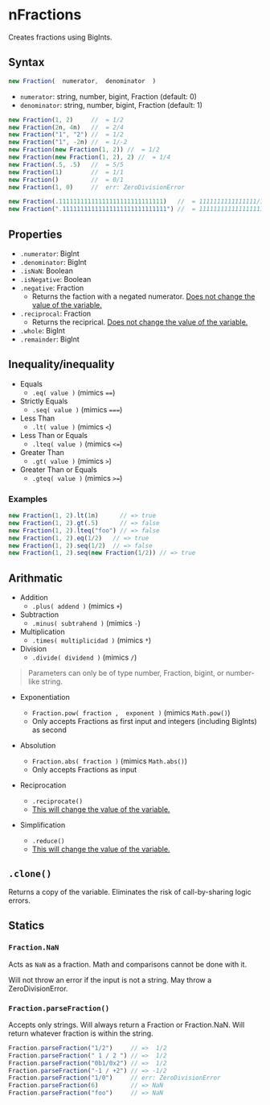 # nFractions
Creates fractions using BigInts.



## Syntax

```javascript
new Fraction(  numerator,  denominator  )
```

* `numerator`: string, number, bigint, Fraction (default: 0)
* `denominator`: string, number, bigint, Fraction (default: 1)

```javascript
new Fraction(1, 2)     //  = 1/2
new Fraction(2n, 4n)   //  = 2/4
new Fraction("1", "2") //  = 1/2
new Fraction("1", -2n) //  = 1/-2
new Fraction(new Fraction(1, 2)) //  = 1/2
new Fraction(new Fraction(1, 2), 2) //  = 1/4
new Fraction(.5, .5)   //  = 5/5
new Fraction(1)        //  = 1/1
new Fraction()         //  = 0/1
new Fraction(1, 0)     //  err: ZeroDivisionError

new Fraction(.11111111111111111111111111111)   //  = 1111111111111111/10000000000000000
new Fraction(".11111111111111111111111111111") //  = 11111111111111111111111111111/1000000000000000000000000000000000
```

## Properties
* `.numerator`: BigInt
* `.denominator`: BigInt
* `.isNaN`: Boolean
* `.isNegative`: Boolean
* `.negative`: Fraction
    * Returns the faction with a negated numerator. <u>Does not change the value of the variable.</u>
* `.reciprocal`: Fraction
    * Returns the reciprical. <u>Does not change the value of the variable.</u>
* `.whole`: BigInt
* `.remainder`: BigInt

## Inequality/inequality
* Equals
    * `.eq( value )` (mimics `==`)
* Strictly Equals
    * `.seq( value )` (mimics `===`)
* Less Than
    * `.lt( value )` (mimics `<`)
* Less Than or Equals
    * `.lteq( value )` (mimics `<=`)
* Greater Than
    * `.gt( value )` (mimics `>`)
* Greater Than or Equals
    * `.gteq( value )` (mimics `>=`)

### Examples

```Javascript
new Fraction(1, 2).lt(1n)      // => true
new Fraction(1, 2).gt(.5)      // => false
new Fraction(1, 2).lteq("foo") // => false
new Fraction(1, 2).eq(1/2)   // => true
new Fraction(1, 2).seq(1/2)  // => false
new Fraction(1, 2).seq(new Fraction(1/2)) // => true
```

## Arithmatic
* Addition
    * `.plus( addend )` (mimics `+`)
* Subtraction
    * `.minus( subtrahend )` (mimics `-`)
* Multiplication
    * `.times( multiplicidad )` (mimics `*`)
* Division
    * `.divide( dividend )` (mimics `/`)

> Parameters can only be of type number, Fraction, bigint, or number-like string.

* Exponentiation
    * `Fraction.pow( fraction ,  exponent )` (mimics `Math.pow()`)
    * Only accepts Fractions as first input and integers (including BigInts) as second
* Absolution
    * `Fraction.abs( fraction )` (mimics `Math.abs()`)
    * Only accepts Fractions as input

* Reciprocation
    * `.reciprocate()`
    * <u>This will change the value of the variable.</u>
* Simplification
    * `.reduce()`
    * <u>This will change the value of the variable.</u>

## `.clone()`
Returns a copy of the variable. Eliminates the risk of call-by-sharing logic errors.

## Statics
### `Fraction.NaN`
Acts as `NaN` as a fraction. Math and comparisons cannot be done with it.

Will not throw an error if the input is not a string. May throw a ZeroDivisionError.

### `Fraction.parseFraction()`
Accepts only strings. Will always return a Fraction or Fraction.NaN. Will return whatever fraction is within the string.

```javascript
Fraction.parseFraction("1/2")     // =>  1/2
Fraction.parseFraction(" 1 / 2 ") // =>  1/2
Fraction.parseFraction("0b1/0x2") // =>  1/2
Fraction.parseFraction("-1 / +2") // => -1/2
Fraction.parseFraction("1/0")     // err: ZeroDivisionError
Fraction.parseFraction(6)         // => NaN
Fraction.parseFraction("foo")     // => NaN
```